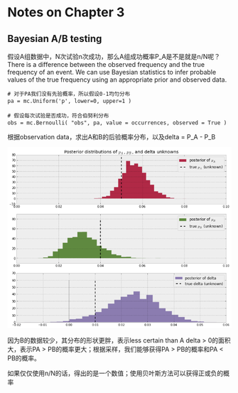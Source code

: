 Notes on Chapter 3  
========================================

## Bayesian A/B testing

假设A组数据中，N次试验n次成功，那么A组成功概率P_A是不是就是n/N呢？There is a difference between the observed frequency and the true frequency of an event. We can use Bayesian statistics to infer probable values of the true frequency using an appropriate prior and observed data.  

	# 对于PA我们没有先验概率，所以假设0-1均匀分布
	pa = mc.Uniform('p', lower=0, upper=1 )

	# 假设每次试验是否成功，符合伯努利分布
	obs = mc.Bernoulli( "obs", pa, value = occurrences, observed = True )


根据observation data，求出A和B的后验概率分布，以及delta = P_A - P_B  
 
![bayesian framework](images/ABtest.png)  

因为B的数据较少，其分布的形状更胖，表示less certain than A
delta > 0的面积大，表示PA > PB的概率更大；根据采样，我们能够获得PA > PB的概率和PA < PB的概率。  
 
如果仅仅使用n/N的话，得出的是一个数值；使用贝叶斯方法可以获得正或负的概率  